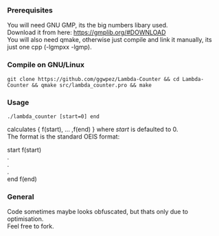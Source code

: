 ### Prerequisites

You will need GNU GMP, its the big numbers libary used.  
Download it from here: https://gmplib.org/#DOWNLOAD  
You will also need qmake, otherwise just compile and link it manually, its just one cpp (-lgmpxx -lgmp).  

### Compile on GNU/Linux
```
git clone https://github.com/ggwpez/Lambda-Counter && cd Lambda-Counter && qmake src/lambda_counter.pro && make
```

### Usage
```
./lambda_counter [start=0] end
```
calculates { f(start), ... ,f(end) } where *start* is defaulted to 0.  
The format is the standard OEIS format:

start f(start)  
.  
.  
.  
end f(end)

### General

Code sometimes maybe looks obfuscated, but thats only due to optimisation.  
Feel free to fork.
